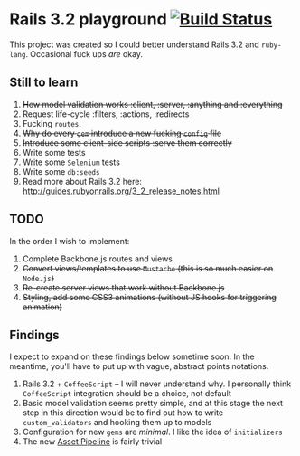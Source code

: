 Rails 3.2 playground [![Build Status](https://secure.travis-ci.org/hongymagic/glossy-rails.png)](http://travis-ci.org/hongymagic/glossy-rails)
==============================================================================================================================================

This project was created so I could better understand Rails 3.2 and `ruby-lang`. Occasional fuck ups _are_ okay.

Still to learn
--------------

1.  ~~How model validation works :client, :server, :anything and :everything~~
2.  Request life-cycle :filters, :actions, :redirects
3.  Fucking `routes`.
4.  ~~Why do every `gem` introduce a new fucking `config` file~~
5.  ~~Introduce some client-side scripts :serve them correctly~~
6.  Write some tests
7.  Write some `Selenium` tests
8.  Write some `db:seeds`
9.  Read more about Rails 3.2 here: http://guides.rubyonrails.org/3_2_release_notes.html

TODO
----

In the order I wish to implement:

1.  Complete Backbone.js routes and views
2.  ~~Convert views/templates to use `Mustache` (this is so much easier on `Node.js`)~~
3.  ~~Re-create server views that work without Backbone.js~~
4.  ~~Styling, add some CSS3 animations (without JS hooks for triggering animation)~~

Findings
--------

I expect to expand on these findings below sometime soon. In the meantime, you'll have to put up with vague, abstract points notations.

1.  Rails 3.2 + `CoffeeScript` – I will never understand why. I personally think `CoffeeScript` integration should be a choice, not default
2.  Basic model validation seems pretty simple, and at this stage the next step in this direction would be to find out how to write `custom_validators` and hooking them up to models
3.  Configuration for new `gems` are _minimal_. I like the idea of `initializers`
4.  The new [Asset Pipeline](http://edgeguides.rubyonrails.org/asset_pipeline.html) is fairly trivial